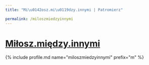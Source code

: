 ```yaml
---
title: "Mi\u0142osz.mi\u0119dzy.innymi | Patromierz"

permalink: /miloszmiedzyinnymi
---
```


# [Miłosz.między.innymi](https://patronite.pl/miloszmiedzyinnymi)

{% include profile.md name="miloszmiedzyinnymi" prefix="m" %}
